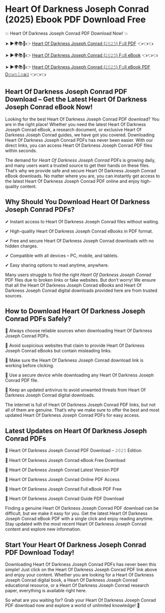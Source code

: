 # Heart Of Darkness Joseph Conrad (2025) Ebook PDF Download Free

💥 Heart Of Darkness Joseph Conrad PDF Download Now! 💥

➤ ►🌍📚📱👉 [Heart Of Darkness Joseph Conrad (𝟸𝟶𝟸𝟻) F𝚞ll PDF](https://getpdf.xyz/heart-of-darkness-joseph-conrad) 👈👈👈


➤ ►🌍📚📱👉 [Heart Of Darkness Joseph Conrad (𝟸𝟶𝟸𝟻) F𝚞ll eBook](https://getpdf.xyz/heart-of-darkness-joseph-conrad) 👈👈👈


➤ ►🌍📚📱👉 [Heart Of Darkness Joseph Conrad (𝟸𝟶𝟸𝟻) F𝚞ll eBook PDF D𝚘𝚠𝚗𝚕𝚘a𝚍](https://getpdf.xyz/heart-of-darkness-joseph-conrad) 👈👈👈


## Heart Of Darkness Joseph Conrad PDF Download – Get the Latest Heart Of Darkness Joseph Conrad eBook Now!

Looking for the best Heart Of Darkness Joseph Conrad PDF download? You are in the right place! Whether you need the latest Heart Of Darkness Joseph Conrad eBook, a research document, or exclusive Heart Of Darkness Joseph Conrad guides, we have got you covered. Downloading Heart Of Darkness Joseph Conrad PDFs has never been easier. With our direct links, you can access Heart Of Darkness Joseph Conrad PDF files within seconds.

The demand for *Heart Of Darkness Joseph Conrad* PDFs is growing daily, and many users want a trusted source to get their hands on these files. That’s why we provide safe and secure Heart Of Darkness Joseph Conrad eBook downloads. No matter where you are, you can instantly get access to the latest Heart Of Darkness Joseph Conrad PDF online and enjoy high-quality content.

## Why Should You Download Heart Of Darkness Joseph Conrad PDFs?

✔ Instant access to Heart Of Darkness Joseph Conrad files without waiting.

✔ High-quality Heart Of Darkness Joseph Conrad eBooks in PDF format.

✔ Free and secure Heart Of Darkness Joseph Conrad downloads with no hidden charges.

✔ Compatible with all devices – PC, mobile, and tablets.

✔ Easy sharing options to read anytime, anywhere.

Many users struggle to find the right *Heart Of Darkness Joseph Conrad* PDF files due to broken links or fake websites. But don’t worry! We ensure that all the Heart Of Darkness Joseph Conrad eBooks and Heart Of Darkness Joseph Conrad digital downloads provided here are from trusted sources.

## How to Download Heart Of Darkness Joseph Conrad PDFs Safely?

📌 Always choose reliable sources when downloading Heart Of Darkness Joseph Conrad PDFs.

📌 Avoid suspicious websites that claim to provide Heart Of Darkness Joseph Conrad eBooks but contain misleading links.

📌 Make sure the Heart Of Darkness Joseph Conrad download link is working before clicking.

📌 Use a secure device while downloading any Heart Of Darkness Joseph Conrad PDF file.

📌 Keep an updated antivirus to avoid unwanted threats from Heart Of Darkness Joseph Conrad digital downloads.

The internet is full of Heart Of Darkness Joseph Conrad PDF links, but not all of them are genuine. That’s why we make sure to offer the best and most updated Heart Of Darkness Joseph Conrad PDFs for easy access.

## Latest Updates on Heart Of Darkness Joseph Conrad PDFs

🔹 Heart Of Darkness Joseph Conrad PDF Download – 𝟸𝟶𝟸𝟻 Edition

🔹 Heart Of Darkness Joseph Conrad eBook Free Download

🔹 Heart Of Darkness Joseph Conrad Latest Version PDF

🔹 Heart Of Darkness Joseph Conrad Online PDF Access

🔹 Heart Of Darkness Joseph Conrad Full eBook PDF Free

🔹 Heart Of Darkness Joseph Conrad Guide PDF Download

Finding a genuine Heart Of Darkness Joseph Conrad PDF download can be difficult, but we make it easy for you. Get the latest Heart Of Darkness Joseph Conrad eBook PDF with a single click and enjoy reading anytime. Stay updated with the most recent Heart Of Darkness Joseph Conrad content and explore new information.

## Start Your Heart Of Darkness Joseph Conrad PDF Download Today!

Downloading Heart Of Darkness Joseph Conrad PDFs has never been this simple! Just click on the Heart Of Darkness Joseph Conrad PDF link above and enjoy your content. Whether you are looking for a Heart Of Darkness Joseph Conrad digital book, a Heart Of Darkness Joseph Conrad educational resource, or a Heart Of Darkness Joseph Conrad research paper, everything is available right here.

So what are you waiting for? Grab your Heart Of Darkness Joseph Conrad PDF download now and explore a world of unlimited knowledge! 🚀